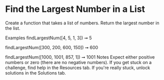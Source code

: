 # Find the Largest Number in a List

Create a function that takes a list of numbers. Return the largest number in the list.

Examples
findLargestNum([4, 5, 1, 3]) ➞ 5

findLargestNum([300, 200, 600, 150]) ➞ 600

findLargestNum([1000, 1001, 857, 1]) ➞ 1001
Notes
Expect either positive numbers or zero (there are no negative numbers).
If you get stuck on a challenge, find help in the Resources tab.
If you're really stuck, unlock solutions in the Solutions tab.
